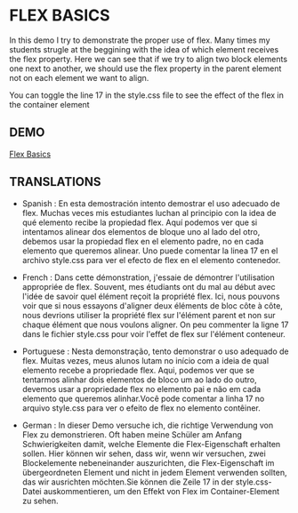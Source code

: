 # FLEX BASICS

In this demo I try to demonstrate the proper use of flex. Many times my students strugle at the beggining with the idea of which element receives the flex property. Here we can see that if we try to align two block elements one next to another, we should use the flex property in the parent element not on each element we want to align.

You can toggle the line 17 in the style.css file to see the effect of the flex in the container element

## DEMO

<a href="https://codesandbox.io/s/jolly-gates-76pw8j?file=/index.html" target="_blank">Flex Basics</a>

## TRANSLATIONS

- Spanish : En esta demostración intento demostrar el uso adecuado de flex. Muchas veces mis estudiantes luchan al principio con la idea de qué elemento recibe la propiedad flex. Aquí podemos ver que si intentamos alinear dos elementos de bloque uno al lado del otro, debemos usar la propiedad flex en el elemento padre, no en cada elemento que queremos alinear. Uno puede comentar la linea 17 en el archivo style.css para ver el efecto de flex en el elemento contenedor.

- French : Dans cette démonstration, j'essaie de démontrer l'utilisation appropriée de flex. Souvent, mes étudiants ont du mal au début avec l'idée de savoir quel élément reçoit la propriété flex. Ici, nous pouvons voir que si nous essayons d'aligner deux éléments de bloc côte à côte, nous devrions utiliser la propriété flex sur l'élément parent et non sur chaque élément que nous voulons aligner.
On peu commenter la ligne 17 dans le fichier style.css pour voir l'effet de flex sur l'élément conteneur.

- Portuguese : Nesta demonstração, tento demonstrar o uso adequado de flex. Muitas vezes, meus alunos lutam no início com a ideia de qual elemento recebe a propriedade flex. Aqui, podemos ver que se tentarmos alinhar dois elementos de bloco um ao lado do outro, devemos usar a propriedade flex no elemento pai e não em cada elemento que queremos alinhar.Você pode comentar a linha 17 no arquivo style.css para ver o efeito de flex no elemento contêiner.

- German : In dieser Demo versuche ich, die richtige Verwendung von Flex zu demonstrieren. Oft haben meine Schüler am Anfang Schwierigkeiten damit, welche Elemente die Flex-Eigenschaft erhalten sollen. Hier können wir sehen, dass wir, wenn wir versuchen, zwei Blockelemente nebeneinander auszurichten, die Flex-Eigenschaft im übergeordneten Element und nicht in jedem Element verwenden sollten, das wir ausrichten möchten.Sie können die Zeile 17 in der style.css-Datei auskommentieren, um den Effekt von Flex im Container-Element zu sehen.